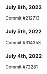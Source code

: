 ### July 8th, 2022

Commit #212713

### July 5th, 2022

Commit #314353


### July 4th, 2022

Commit #72281
